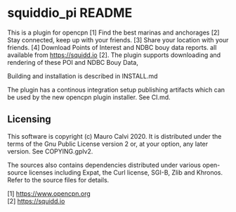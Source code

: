 squiddio_pi README
================

This is a plugin for opencpn [1] Find the best marinas and anchorages
[2] Stay connected, keep up with your friends. [3] Share your location with
your friends. [4] Download Points of Interest and NDBC bouy data reports.
all available from https://squidd.io [2]. The plugin supports 
downloading and rendering of these POI and NDBC Bouy Data,

Building and installation is described in INSTALL.md

The plugin has a continous integration setup publishing artifacts
which can be used by the new opencpn plugin installer. See CI.md.

Licensing
---------

This software is copyright (c) Mauro Calvi 2020. It is distributed under
the terms of the Gnu Public License version 2 or, at your option, any 
later version. See COPYING.gplv2.

The sources also contains dependencies distributed under various open-source
licenses including Expat, the Curl license, SGI-B, Zlib and Khronos. Refer
to the source files for details.

[1] https://www.opencpn.org <br>
[2] https://squidd.io
